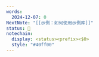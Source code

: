 ```yaml
---
words:
  2024-12-07: 0
NextNote: "[[示例：如何使用示例库]]"
status: 🌱
notechain:
  display: <status><prefix><$0>
  style: "#40ff00"
---
```


